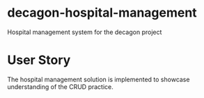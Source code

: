 # decagon-hospital-management
Hospital management system for the decagon project

# User Story
The hospital management solution is implemented to showcase understanding of the CRUD practice.